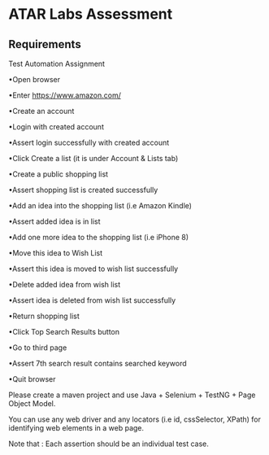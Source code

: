 # ATAR Labs Assessment

## Requirements
Test Automation Assignment 

•Open browser 

•Enter https://www.amazon.com/

•Create an account 

•Login with created account

•Assert login successfully with created account

•Click Create a list (it is under Account & Lists tab) 

•Create a public shopping list 

•Assert shopping list is created successfully

•Add an idea into the shopping list (i.e Amazon Kindle)

•Assert added idea is in list

•Add one more idea to the shopping list (i.e iPhone 8) 

•Move this idea to Wish List

•Assert this idea is moved to wish list successfully

•Delete added idea from wish list

•Assert idea is deleted from wish list successfully

•Return shopping list 

•Click Top Search Results button 

•Go to third page

•Assert 7th search result contains searched keyword

•Quit browser 




Please create a maven project and use Java + Selenium + TestNG + Page Object Model. 

You can use any web driver and any locators (i.e id, cssSelector, XPath) for identifying web elements in a web page.  

Note that : Each assertion should be an individual test case.
